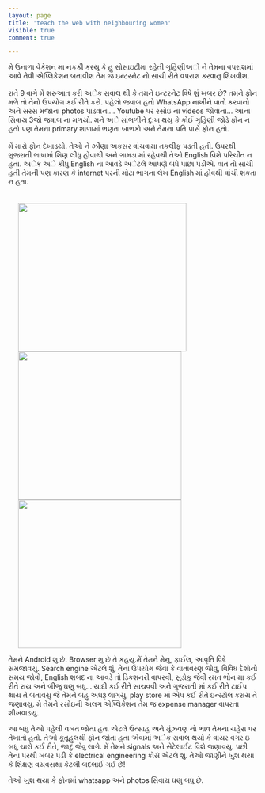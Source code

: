 ```yaml
---
layout: page
title: 'teach the web with neighbouring women'
visible: true
comment: true

---
```


મે ઉનાળા વેકેશન મા નકકી કરયુ કે હુ સોસાઇટીમા રહેતી ગૃહિણીઅો ને તેમના વપરાશમાં આવે તેવી એપ્લિકેશન બતાવીશ તેમ જ ઇન્ટરનેટ નો સાચી રીતે
 વપરાશ કરવાનુ શિખવીશ.
<br>
<br>
રાતે 9 વાગે મેં શરુઆત કરી અેક સવાલ થી કે તમને ઇન્ટરનેટ વિષે શું ખબર છે? તમને ફોન મળે તો તેનો ઉપયોગ કઈ રીતે કરો. પહેલો જવાબ હતો WhatsApp નાખીને વાતો કરવાનો અને સરસ મજાના photos પાડવાના... Youtube પર રસોઇ ના videos જોવાના... આના સિવાય 3જો જવાબ ના મળયો. મને અે સાંભળીને દુ:ખ થયુ કે કોઈ ગૃહિણી જોડે ફોન ન હતો પણ તેમના primary શાળામાં ભણતા બાળકો અને તેમના પતિ પાસે ફોન હતો.
<br>
<br>
મેં મારો ફોન દેખાડયો. તેઆે ને ઝીણા અકસર વાંચવામા તકલીફ પડતી હતી. ઉપરથી ગુજરાતી ભાષામાં શિણ લીધુ હોવાથી અને ગામડા માં રહેવથી તેઓ English વિશે પરિચીત ન હતા. અેક અે કીધુ English ના આવડે અેટલે આપણે બધે પાછા પડીએ. વાત તો સાચી હતી તેમની પણ કારણ કે internet પરની મોટા ભાગના લેખ English માં હોવથી વાંચી શકતા ન હતા.
<br>
<br><br>
<img src="{{site.github.repository_url}}/wow-resources/gujarati/web-lit-event/images/indian-ladies-using-mobile.jpg"	height="300" width ="340" hspace="20"/>
<img src="{{site.github.repository_url}}/wow-resources/gujarati/web-lit-event/images/selfie.jpg" height="300" width ="330" hspace="20"/>
<img src="{{site.github.repository_url}}/wow-resources/gujarati/web-lit-event/images/society-group.jpg"	height="300" width ="330" hspace="20"/>

 તેમને Android શુ છે. Browser શુ છે તે કહયુ.મેં તેમને મેનુ, ફાઈલ, આવૃતિ વિષે સમજાવયુ. Search engine એટલે શું, તેના ઉપયોગ જેવા કે વાતાવરણ જોવુ, વિવિધ દેશોનો સમય જોવો, English  શબદ ના આવડે તો ડિકશનરી વાપરવી, સુડોકુ જેવી રમત ભોન મા કઈ રીતે રાય અને બીજુ ઘણુ બધુ... યાદી કઈ રીતે સાચવવી અને ગુજરાતી માં કઈ રીતે ટાઈપ થાય તે બતાવયુ જે તેમને બહુ અઘરૂ લાગયુ. play store માં એપ કઈ રીતે ઇન્સ્ટોલ કરાય તે જણાવયુ. મે તેમને રસોઇની  અલગ એપ્લિકેશન તેમ જ expense manager વાપરતા  શીખવાડયુ.


આ બધુ તેઓ પહેલી વખત જોતા હતા એટલે ઉત્સાહ અને  મૂંઝવણ નો ભાવ તેમના ચહેરા પર તેખાતો હતો.
 તેઓ કૂતૂહુલથી ફોન જોતા હતા એવામાં અેક સવાલ થયો કે વાયર વગર ઇ બધુ ચાલે કઈ રીતે, જાદુ જેવુ લાગે. મેં તેમને signals અને સેટેલાઈટ વિશે જણાવયુ.
પછી તેના પરથી ખબર પડી કે electrical engineering કોસૅ એટલે શુ.
 તેઓ જાણીને ખુશ થયા કે શિક્ષણ વયવસથા કેટલી બદલાઈ ગઈ છે!


તેઓ ખુશ થયા કે  ફોનમાં whatsapp અને photos સિવાય ઘણુ બધુ  છે.
